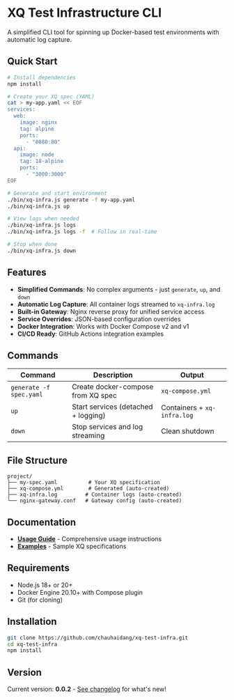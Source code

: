 # XQ Test Infrastructure CLI

A simplified CLI tool for spinning up Docker-based test environments with automatic log capture.

## Quick Start

```bash
# Install dependencies
npm install

# Create your XQ spec (YAML)
cat > my-app.yaml << EOF
services:
  web:
    image: nginx
    tag: alpine
    ports:
      - "8080:80"
  api:
    image: node
    tag: 18-alpine
    ports:
      - "3000:3000"
EOF

# Generate and start environment
./bin/xq-infra.js generate -f my-app.yaml
./bin/xq-infra.js up

# View logs when needed
./bin/xq-infra.js logs
./bin/xq-infra.js logs -f  # Follow in real-time

# Stop when done
./bin/xq-infra.js down
```

## Features

- **Simplified Commands**: No complex arguments - just `generate`, `up`, and `down`
- **Automatic Log Capture**: All container logs streamed to `xq-infra.log`
- **Built-in Gateway**: Nginx reverse proxy for unified service access
- **Service Overrides**: JSON-based configuration overrides
- **Docker Integration**: Works with Docker Compose v2 and v1
- **CI/CD Ready**: GitHub Actions integration examples

## Commands

| Command | Description | Output |
|---------|-------------|---------|
| `generate -f spec.yaml` | Create docker-compose from XQ spec | `xq-compose.yml` |
| `up` | Start services (detached + logging) | Containers + `xq-infra.log` |
| `down` | Stop services and log streaming | Clean shutdown |

## File Structure

```
project/
├── my-spec.yaml          # Your XQ specification
├── xq-compose.yml        # Generated (auto-created)
├── xq-infra.log         # Container logs (auto-created)
└── nginx-gateway.conf   # Gateway config (auto-created)
```

## Documentation

- **[Usage Guide](./USAGE.md)** - Comprehensive usage instructions
- **[Examples](./examples/)** - Sample XQ specifications

## Requirements

- Node.js 18+ or 20+
- Docker Engine 20.10+ with Compose plugin
- Git (for cloning)

## Installation

```bash
git clone https://github.com/chauhaidang/xq-test-infra.git
cd xq-test-infra
npm install
```

## Version

Current version: **0.0.2** - [See changelog](./CHANGE.md) for what's new!